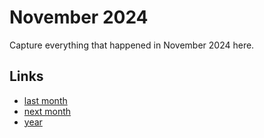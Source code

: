 # November 2024

Capture everything that happened in November 2024 here.

## Links
- [last month](calendar/months/2024-10.md)
- [next month](calendar/months/2024-12.md)
- [year](calendar/years/2024.md)